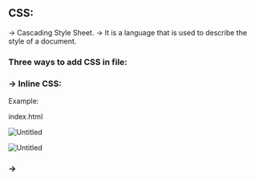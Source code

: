 ## CSS:

→ Cascading Style Sheet.
→ It is a language that is used to describe the style of a document.

### Three ways to add CSS in file:

### → Inline CSS:

Example:

index.html

![Untitled](https://prod-files-secure.s3.us-west-2.amazonaws.com/79cbe1fd-25c8-4d93-9a05-27e66730dc0f/ef89ba9b-b794-4763-9791-7d1a347e44dd/Untitled.png)

![Untitled](https://prod-files-secure.s3.us-west-2.amazonaws.com/79cbe1fd-25c8-4d93-9a05-27e66730dc0f/362f0d5f-227a-4ec6-9739-dddd3f3fda2e/Untitled.png)

### → <Style> Tag CSS:

Example:

index.html

![Untitled](https://prod-files-secure.s3.us-west-2.amazonaws.com/79cbe1fd-25c8-4d93-9a05-27e66730dc0f/b5a9a280-8479-40ff-bf88-18daeb9ab37d/Untitled.png)

### → External CSS:

Writing CSS in a separate document & linking it with HTML file.

Example:

index.html

![Untitled](https://prod-files-secure.s3.us-west-2.amazonaws.com/79cbe1fd-25c8-4d93-9a05-27e66730dc0f/69a0bc72-ffd5-411b-bb59-53d00105ff4e/Untitled.png)

style.css

![Untitled](https://prod-files-secure.s3.us-west-2.amazonaws.com/79cbe1fd-25c8-4d93-9a05-27e66730dc0f/f917a2c0-556e-43c1-b7a2-62e3cc07528f/Untitled.png)

### Color Property

Used to set the color of foreground.

color: red;
color: pink;
color: blue;
color: green;

Example:

index.html

![Untitled](https://prod-files-secure.s3.us-west-2.amazonaws.com/79cbe1fd-25c8-4d93-9a05-27e66730dc0f/99c6fc79-21b3-4e63-90e8-9cb5124cf5e0/Untitled.png)

style.css

![Untitled](https://prod-files-secure.s3.us-west-2.amazonaws.com/79cbe1fd-25c8-4d93-9a05-27e66730dc0f/4987d26c-f497-4581-83d3-44b1024cb85d/Untitled.png)

### Background Color Property:

→ Used to set the color of background

→ background-color: red;
→ background-color: pink;
→ background-color: blue;
→ background-color: green;

Example:

index.html

![Untitled](https://prod-files-secure.s3.us-west-2.amazonaws.com/79cbe1fd-25c8-4d93-9a05-27e66730dc0f/8e29acb3-6b66-406e-806d-1317c9a4400b/Untitled.png)

Style.css

![Untitled](https://prod-files-secure.s3.us-west-2.amazonaws.com/79cbe1fd-25c8-4d93-9a05-27e66730dc0f/73692429-f101-45f3-b15a-93f90c5b5435/Untitled.png)

### Color Systems

### RGB(Red,Green,Blue)

→ color: RGB(255,0,0);
→ color: RGB(0,255,0);

### → For Red Color in RGB

![Untitled](https://prod-files-secure.s3.us-west-2.amazonaws.com/79cbe1fd-25c8-4d93-9a05-27e66730dc0f/24d13cdb-88c2-4309-aa4a-c15cf8a8db07/Untitled.png)

![Untitled](https://prod-files-secure.s3.us-west-2.amazonaws.com/79cbe1fd-25c8-4d93-9a05-27e66730dc0f/ea374bb8-27c5-4d02-8f13-bc2ae77e5c2a/Untitled.png)

![Untitled](https://prod-files-secure.s3.us-west-2.amazonaws.com/79cbe1fd-25c8-4d93-9a05-27e66730dc0f/fbc6d516-4772-47a6-88ae-8ca828b9b6e9/Untitled.png)

### → For Green Color in RGB

![Untitled](https://prod-files-secure.s3.us-west-2.amazonaws.com/79cbe1fd-25c8-4d93-9a05-27e66730dc0f/ac80b9ad-5bc4-4cda-89ec-ff21721e360f/Untitled.png)

![Untitled](https://prod-files-secure.s3.us-west-2.amazonaws.com/79cbe1fd-25c8-4d93-9a05-27e66730dc0f/ba91969a-749a-4ff2-ac56-ccd440fab677/Untitled.png)

### → For Blue Color in RGB

![Untitled](https://prod-files-secure.s3.us-west-2.amazonaws.com/79cbe1fd-25c8-4d93-9a05-27e66730dc0f/bcd11954-e931-489c-a0e0-15330c3bfac1/Untitled.png)

![Untitled](https://prod-files-secure.s3.us-west-2.amazonaws.com/79cbe1fd-25c8-4d93-9a05-27e66730dc0f/ba31cd39-3ddf-4f06-8db5-d3ef7e1dd58b/720b80b6-bc37-4e7c-80aa-5339678f0f4e.png)

### → For Yellow Color in RGB

![Untitled](https://prod-files-secure.s3.us-west-2.amazonaws.com/79cbe1fd-25c8-4d93-9a05-27e66730dc0f/82a25d61-75b4-45b1-b2da-5571ed184e54/Untitled.png)

### → For violet Color in RGB

![Untitled](https://prod-files-secure.s3.us-west-2.amazonaws.com/79cbe1fd-25c8-4d93-9a05-27e66730dc0f/59e46a47-c960-48d7-839c-510cedc18308/Untitled.png)

### → For Purple Color in RGB

![Untitled](https://prod-files-secure.s3.us-west-2.amazonaws.com/79cbe1fd-25c8-4d93-9a05-27e66730dc0f/34a23cd6-459b-45c7-b46b-e98383b4528e/Untitled.png)

### → For White Color in RGB

![Untitled](https://prod-files-secure.s3.us-west-2.amazonaws.com/79cbe1fd-25c8-4d93-9a05-27e66730dc0f/f80ff6a6-e74c-4f62-9bf2-009f8f5e4f24/Untitled.png)

### HEX (Hexadecimal):

color: #ff0000;
color: #00ff00;

![Untitled](https://prod-files-secure.s3.us-west-2.amazonaws.com/79cbe1fd-25c8-4d93-9a05-27e66730dc0f/d5309dcb-c395-41b0-a6ab-4f9a96abf1b9/Untitled.png)

![Untitled](https://prod-files-secure.s3.us-west-2.amazonaws.com/79cbe1fd-25c8-4d93-9a05-27e66730dc0f/4c96435c-366e-4bd9-8889-c75efc2e7145/Untitled.png)

![Untitled](https://prod-files-secure.s3.us-west-2.amazonaws.com/79cbe1fd-25c8-4d93-9a05-27e66730dc0f/ee684d21-2f24-4751-a26e-fb0f2c8ed716/Untitled.png)

![Untitled](https://prod-files-secure.s3.us-west-2.amazonaws.com/79cbe1fd-25c8-4d93-9a05-27e66730dc0f/01264183-ca1e-427f-b674-2565404a93ba/Untitled.png)

![Untitled](https://prod-files-secure.s3.us-west-2.amazonaws.com/79cbe1fd-25c8-4d93-9a05-27e66730dc0f/38804216-1ddc-4518-86e0-d7f56a311d18/Untitled.png)

![Untitled](https://prod-files-secure.s3.us-west-2.amazonaws.com/79cbe1fd-25c8-4d93-9a05-27e66730dc0f/a053d2fa-0d1f-41fa-9c54-10e7b635358f/Untitled.png)

![Untitled](https://prod-files-secure.s3.us-west-2.amazonaws.com/79cbe1fd-25c8-4d93-9a05-27e66730dc0f/9410613a-837e-4f81-92d7-24af0fcba612/Untitled.png)

![Untitled](https://prod-files-secure.s3.us-west-2.amazonaws.com/79cbe1fd-25c8-4d93-9a05-27e66730dc0f/bb9bd87a-820f-41f5-9644-4eaabd0c4422/Untitled.png)

![Untitled](https://prod-files-secure.s3.us-west-2.amazonaws.com/79cbe1fd-25c8-4d93-9a05-27e66730dc0f/689bfbfd-6deb-460c-aa9b-47b396eaef8f/Untitled.png)

## Selectors:

### Universal Selector:

→ *{}

Example:

![Untitled](https://prod-files-secure.s3.us-west-2.amazonaws.com/79cbe1fd-25c8-4d93-9a05-27e66730dc0f/ef9de42b-4e87-4094-b77e-c764318b59c7/Untitled.png)

### Element Selector:

→ h1{}

### Id Selector:

→ #myId()

### Class Selector:

→ .myClass()

Example:

![Untitled](https://prod-files-secure.s3.us-west-2.amazonaws.com/79cbe1fd-25c8-4d93-9a05-27e66730dc0f/d53f5c4d-49d8-480d-9682-0d6e6a212c5e/Untitled.png)

![Untitled](https://prod-files-secure.s3.us-west-2.amazonaws.com/79cbe1fd-25c8-4d93-9a05-27e66730dc0f/dce03190-85b6-4ebd-adb3-beca8f5c645c/Untitled.png)
